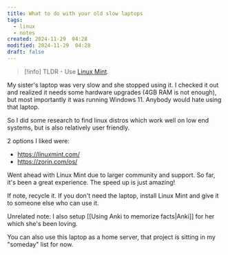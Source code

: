 ```yaml
---
title: What to do with your old slow laptops
tags:
  - linux
  - notes
created: 2024-11-29  04:28
modified: 2024-11-29  04:28
draft: false
---
```

> [!info] TLDR - Use [Linux Mint](https://linuxmint.com/). 
> 

My sister's laptop was very slow and she stopped using it. I checked it out and realized it needs some hardware upgrades (4GB RAM is not enough), but most importantly it was running Windows 11. Anybody would hate using that laptop. 

So I did some research to find linux distros which work well on low end systems, but is also relatively user friendly. 

2 options I liked were: 
- https://linuxmint.com/
- https://zorin.com/os/

Went ahead with Linux Mint due to larger community and support. 
So far, it's been a great experience. The speed up is just amazing!

If note, recycle it. If you don't need the laptop, install Linux Mint and give it to someone else who can use it. 

Unrelated note: I also setup [[Using Anki to memorize facts|Anki]] for her which she's been loving. 

You can also use this laptop as a home server, that project is sitting in my "someday" list for now. 
